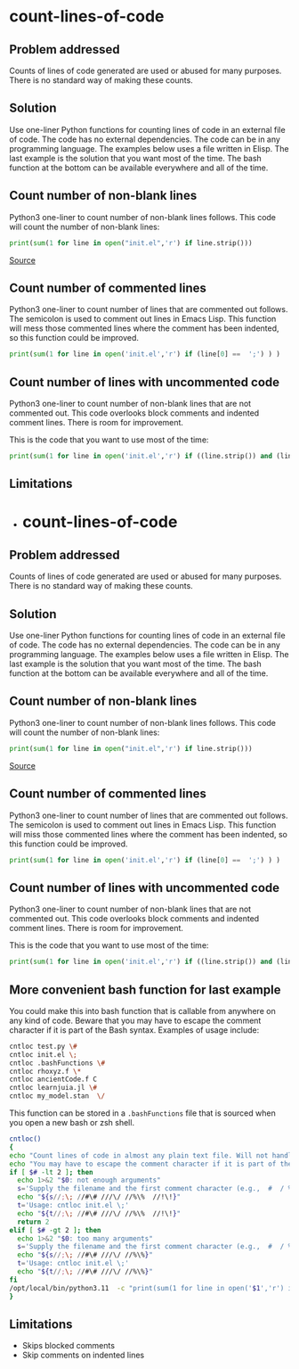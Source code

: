 # count-lines-of-code

## Problem addressed
Counts of lines of code generated are used or abused for many purposes.
There is no standard way of making these counts.

## Solution
Use one-liner Python functions for counting lines of code in an external file of code.
The code has no external dependencies.
The code can be in any programming language.
The examples below uses a file written in Elisp.
The last example is the solution that you want most of the time.
The bash function at the bottom can be available everywhere and all of the time.


## Count number of non-blank lines

Python3 one-liner to count number of non-blank lines follows. 
This code will count the number of non-blank lines:

```python
print(sum(1 for line in open("init.el",'r') if line.strip()))
```
[Source](https://stackoverflow.com/questions/10673560/count-number-of-lines-in-a-txt-file-with-python-excluding-blank-lines)

## Count number of commented lines

Python3 one-liner to count number of lines that are commented out follows.
The semicolon is used to comment out lines in Emacs Lisp.
This function will mess those commented lines where the comment has been indented, so this function could be improved.

```python
print(sum(1 for line in open('init.el','r') if (line[0] ==  ';') ) )
```

## Count number of lines with uncommented code

Python3 one-liner to count number of non-blank lines that are not commented out.
This code overlooks block comments and indented  comment lines.
There is room for improvement.

This is the code that you want to use most of the time:

```python
print(sum(1 for line in open('init.el','r') if ((line.strip()) and (line[0] != ';') ) ) )
```
## Limitations

- # count-lines-of-code

## Problem addressed
Counts of lines of code generated are used or abused for many purposes.
There is no standard way of making these counts.

## Solution
Use one-liner Python functions for counting lines of code in an external file of code.
The code has no external dependencies.
The code can be in any programming language.
The examples below uses a file written in Elisp.
The last example is the solution that you want most of the time.
The bash function at the bottom can be available everywhere and all of the time.


## Count number of non-blank lines

Python3 one-liner to count number of non-blank lines follows. 
This code will count the number of non-blank lines:

```python
print(sum(1 for line in open("init.el",'r') if line.strip()))
```
[Source](https://stackoverflow.com/questions/10673560/count-number-of-lines-in-a-txt-file-with-python-excluding-blank-lines)

## Count number of commented lines

Python3 one-liner to count number of lines that are commented out follows.
The semicolon is used to comment out lines in Emacs Lisp.
This function will miss those commented lines where the comment has been indented, so this function could be improved.

```python
print(sum(1 for line in open('init.el','r') if (line[0] ==  ';') ) )
```

## Count number of lines with uncommented code

Python3 one-liner to count number of non-blank lines that are not commented out.
This code overlooks block comments and indented  comment lines.
There is room for improvement.

This is the code that you want to use most of the time:

```python
print(sum(1 for line in open('init.el','r') if ((line.strip()) and (line[0] != ';') ) ) )
```


##  More convenient bash function for last example

You could make this into bash function that is callable from anywhere on any kind of code.
Beware that you may have to escape the comment character if it is part of the Bash syntax.
Examples of usage include:

```bash
cntloc test.py \#
cntloc init.el \;
cntloc .bashFunctions \#
cntloc rhoxyz.f \*
cntloc ancientCode.f C
cntloc learnjuia.jl \#
cntloc my_model.stan  \/
```

This function can be stored in a `.bashFunctions` file that is sourced when you open a new bash or zsh shell.

```bash
cntloc()
{
echo "Count lines of code in almost any plain text file. Will not handle block comments correctly."
echo "You may have to escape the comment character if it is part of the bash syntax."
if [ $# -lt 2 ]; then
  echo 1>&2 "$0: not enough arguments"
  s='Supply the filename and the first comment character (e.g.,  #  / % ; C * !)'
  echo "${s//;\; //#\# ///\/ //%\%  //!\!}"
  t='Usage: cntloc init.el \;'
  echo "${t//;\; //#\# ///\/ //%\%  //!\!}"
  return 2
elif [ $# -gt 2 ]; then
  echo 1>&2 "$0: too many arguments"
  s='Supply the filename and the first comment character (e.g.,  #  / % ; C  * !)'
  echo "${s//;\; //#\# ///\/ //%\%}"
  t='Usage: cntloc init.el \;'
  echo "${t//;\; //#\# ///\/ //%\%}"
fi
/opt/local/bin/python3.11  -c "print(sum(1 for line in open('$1','r') if ( (line.strip()) and (line[0] != '$2') ) ))"
}
```

## Limitations

- Skips blocked comments
- Skip comments on indented lines
